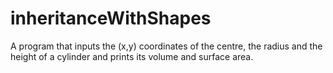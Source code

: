 # inheritanceWithShapes
A program that inputs the (x,y) coordinates of the centre, the radius and the height of a cylinder and prints its volume and surface area.
